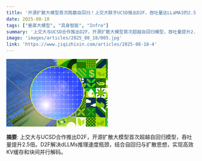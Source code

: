 ```yaml
---
title: '开源扩散大模型首次跑赢自回归！上交大联手UCSD推出D2F，吞吐量达LLaMA3的2.5倍'
date: 2025-08-18
tags: ["垂直大模型", "具身智能", "Infra"]
summary: '上交大与UCSD合作推出D2F，开源扩散大模型首次超越自回归模型，吞吐量提升2.5倍。D2F解决dLLMs推理速度瓶颈，结合自回归与扩散思想，实现高效KV缓存和块间并行解码。'
image: 'images/articles/2025_08_18/005.jpg'
link: 'https://www.jiqizhixin.com/articles/2025-08-18-4'
---
```

![开源扩散大模型首次跑赢自回归！上交大联手UCSD推出D2F，吞吐量达LLaMA3的2.5倍](images/articles/2025_08_18/005.jpg)

**摘要**: 上交大与UCSD合作推出D2F，开源扩散大模型首次超越自回归模型，吞吐量提升2.5倍。D2F解决dLLMs推理速度瓶颈，结合自回归与扩散思想，实现高效KV缓存和块间并行解码。
